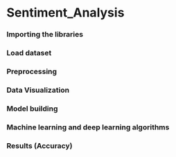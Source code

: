 # Sentiment_Analysis

### Importing the libraries

### Load dataset

### Preprocessing

### Data Visualization

### Model building

### Machine learning and deep learning algorithms

### Results (Accuracy)
